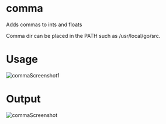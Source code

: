 # comma
Adds commas to ints and floats

Comma dir can be placed in the PATH such as /usr/local/go/src.

# Usage
![commaScreenshot1](https://github.com/user-attachments/assets/071b787c-f341-4b0b-9b5d-0df92ebcec9d)

# Output
![commaScreenshot](https://github.com/user-attachments/assets/b5efe514-94c5-49f1-aa90-a70e4b42cbe6)
